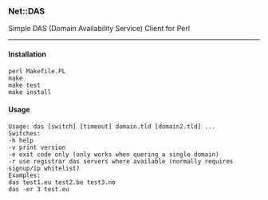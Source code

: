### Net::DAS
Simple DAS (Domain Availability Service) Client for Perl
* * *
#### Installation
``` shell
perl Makefile.PL
make
make test
make install
```

#### Usage
``` shell
Usage: das [switch] [timeout] domain.tld [domain2.tld] ...
Switches:
-h help
-v print version
-e exit code only (only works when quering a single domain)
-r use registrar das servers where available (normally requires signup/ip whitelist)
Examples:
das test1.eu test2.be test3.no
das -er 3 test.eu
```
